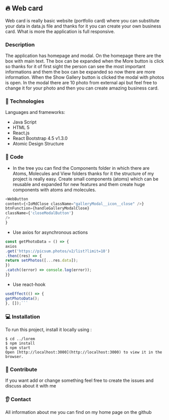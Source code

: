 <h2> 🔥 Web card </h2>

Web card is really basic website (portfolio card) where you can substitute your data in data.js file and thanks for it you can create your own business card. What is more the application is full responsive. 

###  Description
The application has homepage and modal. On the homepage there are the box with main text. The box can be expanded when the More button is click so thanks for it of first sight the person can see the most important informations and them the box can be expanded so now there are more information. When the Show Gallery button is clicked the modal with photos is open. In the modal there are 10 photo from external api but feel free to change it for your photo and then you can create amazing business card. 
### :eyes: Technologies

Languages and frameworks:

- Java Script
- HTML 5
- React.js
- React Bootstrap 4.5 v1.3.0
- Atomic Design Structure

### :see_no_evil: Code

- In the tree you can find the Components folder in which there are Atoms, Molecules and View folders thanks for it the structure of my project is really easy. Create small components (atoms) which can be reusable and expanded for new features and them create huge components with atoms and molecules.

```javascript
<WebButton
content={<IoMdClose className="galleryModal__icon__close" />}
btnFunction={handleGalleryModalClose}
className={'closeModalButton'}
/>
}
```

- Use axios for asynchronous actions

```javascript
const getPhotoData = () => {
axios
.get('https://picsum.photos/v2/list?limit=10')
.then((res) => {
return setPhotos([...res.data]);
})
.catch((error) => console.log(error));
}}
```

- Use react-hook

````javascript
useEffect(() => {
getPhotoData();
}, []);```
````
### 💻 Installation
To run this project, install it locally using :

```
$ cd ../lorem
$ npm install
$ npm start
Open [http://localhost:3000](http://localhost:3000) to view it in the browser.
```
### :couple: Contribute

If you want add or change something feel free to create the issues and discuss about it with me

### :ear: Contact
All information about me you can find on my home page on the github 

